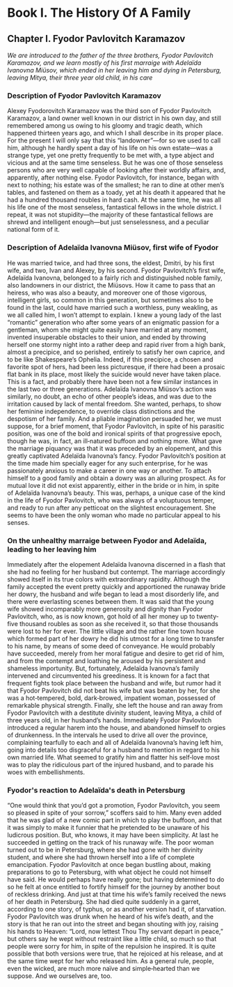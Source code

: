 # Book I. The History Of A Family

## Chapter I. Fyodor Pavlovitch Karamazov
_We are introduced to the father of the three brothers, Fyodor Pavlovitch
Karamazov, and we learn mostly of his first marraige with Adelaïda Ivanovna
Miüsov, which ended in her leaving him and dying in Petersburg, leaving Mitya,
their three year old child, in his care_

### Description of Fyodor Pavlovitch Karamazov
Alexey Fyodorovitch Karamazov was the third son of Fyodor Pavlovitch
Karamazov, a land owner well known in our district in his own day, and
still remembered among us owing to his gloomy and tragic death, which
happened thirteen years ago, and which I shall describe in its proper
place. For the present I will only say that this “landowner”—for so we
used to call him, although he hardly spent a day of his life on his own
estate—was a strange type, yet one pretty frequently to be met with, a
type abject and vicious and at the same time senseless. But he was one of
those senseless persons who are very well capable of looking after their
worldly affairs, and, apparently, after nothing else. Fyodor Pavlovitch,
for instance, began with next to nothing; his estate was of the smallest;
he ran to dine at other men’s tables, and fastened on them as a toady, yet
at his death it appeared that he had a hundred thousand roubles in hard
cash. At the same time, he was all his life one of the most senseless,
fantastical fellows in the whole district. I repeat, it was not
stupidity—the majority of these fantastical fellows are shrewd and
intelligent enough—but just senselessness, and a peculiar national form of
it.

### Description of Adelaïda Ivanovna Miüsov, first wife of Fyodor
He was married twice, and had three sons, the eldest, Dmitri, by his first
wife, and two, Ivan and Alexey, by his second. Fyodor Pavlovitch’s first
wife, Adelaïda Ivanovna, belonged to a fairly rich and distinguished noble
family, also landowners in our district, the Miüsovs. How it came to pass
that an heiress, who was also a beauty, and moreover one of those
vigorous, intelligent girls, so common in this generation, but sometimes
also to be found in the last, could have married such a worthless, puny
weakling, as we all called him, I won’t attempt to explain. I knew a young
lady of the last “romantic” generation who after some years of an
enigmatic passion for a gentleman, whom she might quite easily have
married at any moment, invented insuperable obstacles to their union, and
ended by throwing herself one stormy night into a rather deep and rapid
river from a high bank, almost a precipice, and so perished, entirely to
satisfy her own caprice, and to be like Shakespeare’s Ophelia. Indeed, if
this precipice, a chosen and favorite spot of hers, had been less
picturesque, if there had been a prosaic flat bank in its place, most
likely the suicide would never have taken place. This is a fact, and
probably there have been not a few similar instances in the last two or
three generations. Adelaïda Ivanovna Miüsov’s action was similarly, no
doubt, an echo of other people’s ideas, and was due to the irritation
caused by lack of mental freedom. She wanted, perhaps, to show her
feminine independence, to override class distinctions and the despotism of
her family. And a pliable imagination persuaded her, we must suppose, for
a brief moment, that Fyodor Pavlovitch, in spite of his parasitic
position, was one of the bold and ironical spirits of that progressive
epoch, though he was, in fact, an ill‐natured buffoon and nothing more.
What gave the marriage piquancy was that it was preceded by an elopement,
and this greatly captivated Adelaïda Ivanovna’s fancy. Fyodor Pavlovitch’s
position at the time made him specially eager for any such enterprise, for
he was passionately anxious to make a career in one way or another. To
attach himself to a good family and obtain a dowry was an alluring
prospect. As for mutual love it did not exist apparently, either in the
bride or in him, in spite of Adelaïda Ivanovna’s beauty. This was,
perhaps, a unique case of the kind in the life of Fyodor Pavlovitch, who
was always of a voluptuous temper, and ready to run after any petticoat on
the slightest encouragement. She seems to have been the only woman who
made no particular appeal to his senses.

### On the unhealthy marraige between Fyodor and Adelaïda, leading to her leaving him
Immediately after the elopement Adelaïda Ivanovna discerned in a flash
that she had no feeling for her husband but contempt. The marriage
accordingly showed itself in its true colors with extraordinary rapidity.
Although the family accepted the event pretty quickly and apportioned the
runaway bride her dowry, the husband and wife began to lead a most
disorderly life, and there were everlasting scenes between them. It was
said that the young wife showed incomparably more generosity and dignity
than Fyodor Pavlovitch, who, as is now known, got hold of all her money up
to twenty‐five thousand roubles as soon as she received it, so that those
thousands were lost to her for ever. The little village and the rather
fine town house which formed part of her dowry he did his utmost for a
long time to transfer to his name, by means of some deed of conveyance. He
would probably have succeeded, merely from her moral fatigue and desire to
get rid of him, and from the contempt and loathing he aroused by his
persistent and shameless importunity. But, fortunately, Adelaïda
Ivanovna’s family intervened and circumvented his greediness. It is known
for a fact that frequent fights took place between the husband and wife,
but rumor had it that Fyodor Pavlovitch did not beat his wife but was
beaten by her, for she was a hot‐tempered, bold, dark‐browed, impatient
woman, possessed of remarkable physical strength. Finally, she left the
house and ran away from Fyodor Pavlovitch with a destitute divinity
student, leaving Mitya, a child of three years old, in her husband’s
hands. Immediately Fyodor Pavlovitch introduced a regular harem into the
house, and abandoned himself to orgies of drunkenness. In the intervals he
used to drive all over the province, complaining tearfully to each and all
of Adelaïda Ivanovna’s having left him, going into details too disgraceful
for a husband to mention in regard to his own married life. What seemed to
gratify him and flatter his self‐love most was to play the ridiculous part
of the injured husband, and to parade his woes with embellishments.

### Fyodor's reaction to Adelaïda's death in Petersburg
“One would think that you’d got a promotion, Fyodor Pavlovitch, you seem
so pleased in spite of your sorrow,” scoffers said to him. Many even added
that he was glad of a new comic part in which to play the buffoon, and
that it was simply to make it funnier that he pretended to be unaware of
his ludicrous position. But, who knows, it may have been simplicity. At
last he succeeded in getting on the track of his runaway wife. The poor
woman turned out to be in Petersburg, where she had gone with her divinity
student, and where she had thrown herself into a life of complete
emancipation. Fyodor Pavlovitch at once began bustling about, making
preparations to go to Petersburg, with what object he could not himself
have said. He would perhaps have really gone; but having determined to do
so he felt at once entitled to fortify himself for the journey by another
bout of reckless drinking. And just at that time his wife’s family
received the news of her death in Petersburg. She had died quite suddenly
in a garret, according to one story, of typhus, or as another version had
it, of starvation. Fyodor Pavlovitch was drunk when he heard of his wife’s
death, and the story is that he ran out into the street and began shouting
with joy, raising his hands to Heaven: “Lord, now lettest Thou Thy servant
depart in peace,” but others say he wept without restraint like a little
child, so much so that people were sorry for him, in spite of the
repulsion he inspired. It is quite possible that both versions were true,
that he rejoiced at his release, and at the same time wept for her who
released him. As a general rule, people, even the wicked, are much more
naïve and simple‐hearted than we suppose. And we ourselves are, too.

